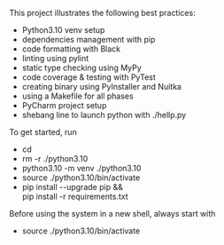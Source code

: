 
This project illustrates the following best practices:

* Python3.10 venv setup
* dependencies management with pip
* code formatting with Black
* linting using pylint
* static type checking using MyPy
* code coverage & testing with PyTest
* creating binary using PyInstaller and Nuitka
* using a Makefile for all phases
* PyCharm project setup
* shebang line to launch python with ./hellp.py


To get started, run

* cd <toThisDirectory>
* rm -r ./python3.10
* python3.10 -m venv ./python3.10
* source ./python3.10/bin/activate
* pip install --upgrade pip &&\
	    pip install -r requirements.txt


Before using the system in a new shell, always start with

* source ./python3.10/bin/activate

